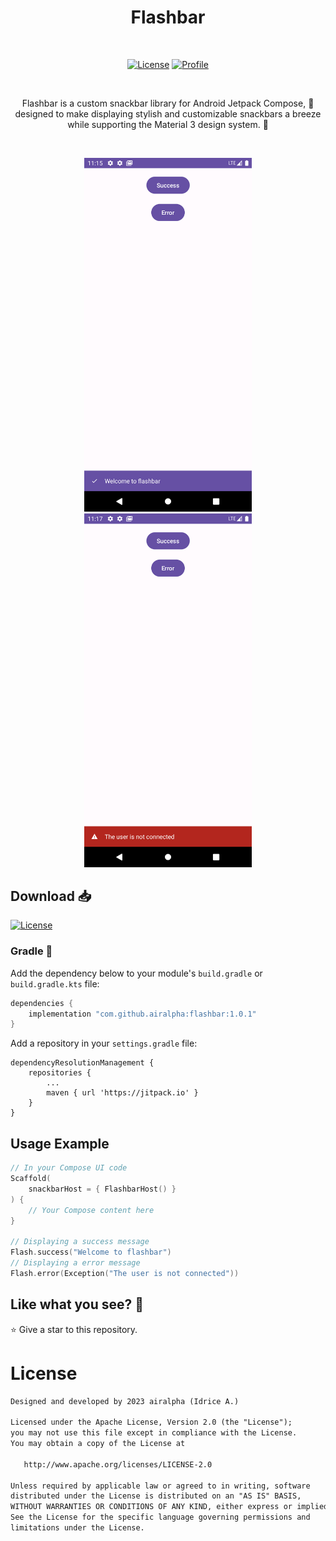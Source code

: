 <h1 align="center">Flashbar</h1></br>

<p align="center">
  <a href="https://jitpack.io/#airalpha/flashbar/1.0.1"><img alt="License" src="https://badgen.net/badge/Jitpack/1.0.1/orange?icon=github"/></a>
  <a href="https://github.com/airalpha"><img alt="Profile" src="https://badgen.net/badge/Github/airalpha/green?icon=github"/></a>
</p><br>

<p align="center">
Flashbar is a custom snackbar library for Android Jetpack Compose, 🚀 designed to make displaying stylish and customizable snackbars a breeze while supporting the Material 3 design system. 💫
</p><br>

<p align="center">
<img src="https://github.com/airalpha/flashbar/blob/main/capture/success.png?raw=true" width="268"/>
<img src="https://github.com/airalpha/flashbar/blob/main/capture/error.png?raw=true" width="268"/>
</p>

## Download 📥
<a href="https://jitpack.io/#airalpha/flashbar/1.0.1"><img alt="License" src="https://badgen.net/badge/Jitpack/1.0.1/orange?icon=github"/></a>

### Gradle 🐘
Add the dependency below to your module's `build.gradle` or `build.gradle.kts` file:
```gradle
dependencies {
    implementation "com.github.airalpha:flashbar:1.0.1"
}
```
Add a repository in your `settings.gradle` file:
```
dependencyResolutionManagement {
    repositories {
        ...
        maven { url 'https://jitpack.io' }
    }
}
```

## Usage Example 
```kotlin
// In your Compose UI code
Scaffold(
    snackbarHost = { FlashbarHost() }
) {
    // Your Compose content here
}

// Displaying a success message
Flash.success("Welcome to flashbar")
// Displaying a error message
Flash.error(Exception("The user is not connected"))
```

## Like what you see? :yellow_heart:
⭐ Give a star to this repository. <br />


# License
```xml
Designed and developed by 2023 airalpha (Idrice A.)

Licensed under the Apache License, Version 2.0 (the "License");
you may not use this file except in compliance with the License.
You may obtain a copy of the License at

   http://www.apache.org/licenses/LICENSE-2.0

Unless required by applicable law or agreed to in writing, software
distributed under the License is distributed on an "AS IS" BASIS,
WITHOUT WARRANTIES OR CONDITIONS OF ANY KIND, either express or implied.
See the License for the specific language governing permissions and
limitations under the License.
```